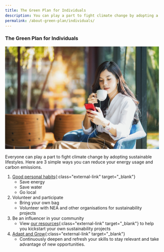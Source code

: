 ```yaml
---
title: The Green Plan for Individuals
description: You can play a part to fight climate change by adopting a sustainable lifestyle and habits. Learn how you can help with the Green Plan for Individuals. 
permalink: /about-green-plan/individuals/
---
```


### The Green Plan for Individuals

![The Green Plan For Individuals](/images/greenplan/gp_individual.jpg)

Everyone can play a part to fight climate change by adopting sustainable lifestyles. Here are 3 simple ways you can reduce your energy usage and carbon emissions.

1. [Good personal habits](https://www.mse.gov.sg/take-action/individuals){:class="external-link" target="_blank"}
	- Save energy
	- Save water
	- Go local
2. Volunteer and participate
	- Bring your own bag
	- Volunteer with NEA and other organisations for sustainability projects
3. Be an influencer in your community
	- View [our resources](https://www.mse.gov.sg/resources/){:class="external-link" target="_blank"} to help you kickstart your own sustainability projects 
4. [Adapt and Grow](https://www.mti.gov.sg/Transforming-Industries/For-Individual){:class="external-link" target="_blank"}
	- Continuously deepen and refresh your skills to stay relevant and take advantage of new opportunities.


